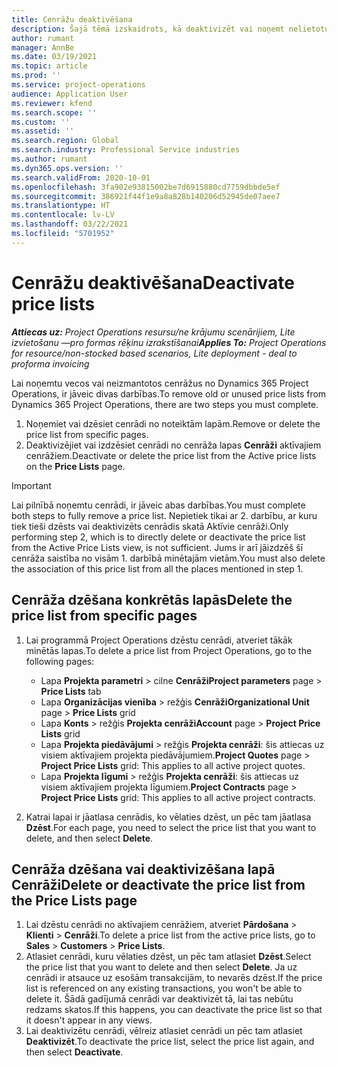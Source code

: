 ```yaml
---
title: Cenrāžu deaktivēšana
description: Šajā tēmā izskaidrots, kā deaktivizēt vai noņemt nelietotus vai vecus cenrāžus.
author: rumant
manager: AnnBe
ms.date: 03/19/2021
ms.topic: article
ms.prod: ''
ms.service: project-operations
audience: Application User
ms.reviewer: kfend
ms.search.scope: ''
ms.custom: ''
ms.assetid: ''
ms.search.region: Global
ms.search.industry: Professional Service industries
ms.author: rumant
ms.dyn365.ops.version: ''
ms.search.validFrom: 2020-10-01
ms.openlocfilehash: 3fa902e93815002be7d6915880cd7759dbbde5ef
ms.sourcegitcommit: 386921f44f1e9a8a828b140206d52945de07aee7
ms.translationtype: HT
ms.contentlocale: lv-LV
ms.lasthandoff: 03/22/2021
ms.locfileid: "5701952"
---
```

# <a name="deactivate-price-lists"></a><span data-ttu-id="3930f-103">Cenrāžu deaktivēšana</span><span class="sxs-lookup"><span data-stu-id="3930f-103">Deactivate price lists</span></span> 

<span data-ttu-id="3930f-104">_**Attiecas uz:** Project Operations resursu/ne krājumu scenārijiem, Lite izvietošanu —pro formas rēķinu izrakstīšanai_</span><span class="sxs-lookup"><span data-stu-id="3930f-104">_**Applies To:** Project Operations for resource/non-stocked based scenarios, Lite deployment - deal to proforma invoicing_</span></span>

<span data-ttu-id="3930f-105">Lai noņemtu vecos vai neizmantotos cenrāžus no Dynamics 365 Project Operations, ir jāveic divas darbības.</span><span class="sxs-lookup"><span data-stu-id="3930f-105">To remove old or unused price lists from Dynamics 365 Project Operations, there are two steps you must complete.</span></span> 

1. <span data-ttu-id="3930f-106">Noņemiet vai dzēsiet cenrādi no noteiktām lapām.</span><span class="sxs-lookup"><span data-stu-id="3930f-106">Remove or delete the price list from specific pages.</span></span>
2. <span data-ttu-id="3930f-107">Deaktivizējiet vai izdzēsiet cenrādi no cenrāža lapas **Cenrāži** aktīvajiem cenrāžiem.</span><span class="sxs-lookup"><span data-stu-id="3930f-107">Deactivate or delete the price list from the Active price lists on the **Price Lists** page.</span></span>

>[!IMPORTANT]
> <span data-ttu-id="3930f-108">Lai pilnībā noņemtu cenrādi, ir jāveic abas darbības.</span><span class="sxs-lookup"><span data-stu-id="3930f-108">You must complete both steps to fully remove a price list.</span></span> <span data-ttu-id="3930f-109">Nepietiek tikai ar 2. darbību, ar kuru tiek tieši dzēsts vai deaktivizēts cenrādis skatā Aktīvie cenrāži.</span><span class="sxs-lookup"><span data-stu-id="3930f-109">Only performing step 2, which is to directly delete or deactivate the price list from the Active Price Lists view, is not sufficient.</span></span> <span data-ttu-id="3930f-110">Jums ir arī jāizdzēš šī cenrāža saistība no visām 1. darbībā minētajām vietām.</span><span class="sxs-lookup"><span data-stu-id="3930f-110">You must also delete the association of this price list from all the places mentioned in step 1.</span></span>

## <a name="delete-the-price-list-from-specific-pages"></a><span data-ttu-id="3930f-111">Cenrāža dzēšana konkrētās lapās</span><span class="sxs-lookup"><span data-stu-id="3930f-111">Delete the price list from specific pages</span></span>
1. <span data-ttu-id="3930f-112">Lai programmā Project Operations dzēstu cenrādi, atveriet tākāk minētās lapas.</span><span class="sxs-lookup"><span data-stu-id="3930f-112">To delete a price list from Project Operations, go to the following pages:</span></span>  

      - <span data-ttu-id="3930f-113">Lapa **Projekta parametri** > cilne **Cenrāži**</span><span class="sxs-lookup"><span data-stu-id="3930f-113">**Project parameters** page > **Price Lists** tab</span></span>
      - <span data-ttu-id="3930f-114">Lapa **Organizācijas vienība** > režģis **Cenrāži**</span><span class="sxs-lookup"><span data-stu-id="3930f-114">**Organizational Unit** page > **Price Lists** grid</span></span>
      - <span data-ttu-id="3930f-115">Lapa **Konts** > režģis **Projekta cenrāži**</span><span class="sxs-lookup"><span data-stu-id="3930f-115">**Account** page > **Project Price Lists** grid</span></span>
      - <span data-ttu-id="3930f-116">Lapa **Projekta piedāvājumi** > režģis **Projekta cenrāži**: šis attiecas uz visiem aktīvajiem projekta piedāvājumiem.</span><span class="sxs-lookup"><span data-stu-id="3930f-116">**Project Quotes** page > **Project Price Lists** grid: This applies to all active project quotes.</span></span>
      - <span data-ttu-id="3930f-117">Lapa **Projekta līgumi** > režģis **Projekta cenrāži**: šis attiecas uz visiem aktīvajiem projekta līgumiem.</span><span class="sxs-lookup"><span data-stu-id="3930f-117">**Project Contracts** page > **Project Price Lists** grid: This applies to all active project contracts.</span></span>

 2. <span data-ttu-id="3930f-118">Katrai lapai ir jāatlasa cenrādis, ko vēlaties dzēst, un pēc tam jāatlasa **Dzēst**.</span><span class="sxs-lookup"><span data-stu-id="3930f-118">For each page, you need to select the price list that you want to delete, and then select **Delete**.</span></span> 
 
## <a name="delete-or-deactivate-the-price-list-from-the-price-lists-page"></a><span data-ttu-id="3930f-119">Cenrāža dzēšana vai deaktivizēšana lapā Cenrāži</span><span class="sxs-lookup"><span data-stu-id="3930f-119">Delete or deactivate the price list from the Price Lists page</span></span>
 
1. <span data-ttu-id="3930f-120">Lai dzēstu cenrādi no aktīvajiem cenrāžiem, atveriet **Pārdošana** > **Klienti** > **Cenrāži**.</span><span class="sxs-lookup"><span data-stu-id="3930f-120">To delete a price list from the active price lists, go to **Sales** > **Customers** > **Price Lists**.</span></span> 
2. <span data-ttu-id="3930f-121">Atlasiet cenrādi, kuru vēlaties dzēst, un pēc tam atlasiet **Dzēst**.</span><span class="sxs-lookup"><span data-stu-id="3930f-121">Select the price list that you want to delete and then select **Delete**.</span></span> <span data-ttu-id="3930f-122">Ja uz cenrādi ir atsauce uz esošām transakcijām, to nevarēs dzēst.</span><span class="sxs-lookup"><span data-stu-id="3930f-122">If the price list is referenced on any existing transactions, you won't be able to delete it.</span></span> <span data-ttu-id="3930f-123">Šādā gadījumā cenrādi var deaktivizēt tā, lai tas nebūtu redzams skatos.</span><span class="sxs-lookup"><span data-stu-id="3930f-123">If this happens, you can deactivate the price list so that it doesn't appear in any views.</span></span> 
3. <span data-ttu-id="3930f-124">Lai deaktivizētu cenrādi, vēlreiz atlasiet cenrādi un pēc tam atlasiet **Deaktivizēt**.</span><span class="sxs-lookup"><span data-stu-id="3930f-124">To deactivate the price list, select the price list again, and then select **Deactivate**.</span></span>   
